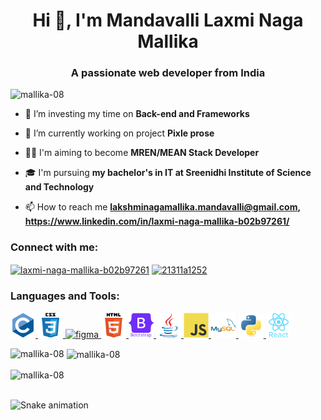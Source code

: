 <h1 align="center">Hi 👋, I'm Mandavalli Laxmi Naga Mallika</h1>
<h3 align="center">A passionate web developer from India</h3>


<p align="left"> <img src="https://komarev.com/ghpvc/?username=mallika-08&label=Profile%20views&color=0e75b6&style=flat" alt="mallika-08" /> </p>



- 🔭 I’m investing my time on **Back-end and Frameworks**

- 🌱 I’m currently working on project **Pixle prose**

- 👨‍💻 I'm aiming to become **MREN/MEAN Stack Developer**

- 🎓 I'm pursuing **my bachelor's in IT at Sreenidhi Institute of Science and Technology**

- 📫 How to reach me **lakshminagamallika.mandavalli@gmail.com, https://www.linkedin.com/in/laxmi-naga-mallika-b02b97261/**


<h3 align="left">Connect with me:</h3>
<p align="left">
<a href="https://linkedin.com/in/laxmi-naga-mallika-b02b97261" target="blank"><img align="center" src="https://raw.githubusercontent.com/rahuldkjain/github-profile-readme-generator/master/src/images/icons/Social/linked-in-alt.svg" alt="laxmi-naga-mallika-b02b97261" height="30" width="40" /></a>
<a href="https://www.hackerrank.com/21311a1252" target="blank"><img align="center" src="https://raw.githubusercontent.com/rahuldkjain/github-profile-readme-generator/master/src/images/icons/Social/hackerrank.svg" alt="21311a1252" height="30" width="40" /></a>
</p>


<h3 align="left">Languages and Tools:</h3>
<p align="left"> 
  <a href="https://www.cprogramming.com/" target="_blank" rel="noreferrer"> <img src="https://raw.githubusercontent.com/devicons/devicon/master/icons/c/c-original.svg" alt="c" width="40" height="40"/> </a> 
  <a href="https://www.w3schools.com/css/" target="_blank" rel="noreferrer"> <img src="https://raw.githubusercontent.com/devicons/devicon/master/icons/css3/css3-original-wordmark.svg" alt="css3" width="40" height="40"/> </a> 
  <a href="https://www.figma.com/" target="_blank" rel="noreferrer"> <img src="https://www.vectorlogo.zone/logos/figma/figma-icon.svg" alt="figma" width="40" height="40"/> </a> 
  <a href="https://www.w3.org/html/" target="_blank" rel="noreferrer"> <img src="https://raw.githubusercontent.com/devicons/devicon/master/icons/html5/html5-original-wordmark.svg" alt="html5" width="40" height="40"/> </a> 
  <a href="https://getbootstrap.com" target="_blank" rel="noreferrer"> <img src="https://raw.githubusercontent.com/devicons/devicon/master/icons/bootstrap/bootstrap-plain-wordmark.svg" alt="bootstrap" width="40" height="40"/> </a> 
  <a href="https://www.java.com" target="_blank" rel="noreferrer"> <img src="https://raw.githubusercontent.com/devicons/devicon/master/icons/java/java-original.svg" alt="java" width="40" height="40"/> </a> 
  <a href="https://developer.mozilla.org/en-US/docs/Web/JavaScript" target="_blank" rel="noreferrer"> <img src="https://raw.githubusercontent.com/devicons/devicon/master/icons/javascript/javascript-original.svg" alt="javascript" width="40" height="40"/> </a> 
  <a href="https://www.mysql.com/" target="_blank" rel="noreferrer"> <img src="https://raw.githubusercontent.com/devicons/devicon/master/icons/mysql/mysql-original-wordmark.svg" alt="mysql" width="40" height="40"/> </a> 
  <a href="https://www.python.org" target="_blank" rel="noreferrer"> <img src="https://raw.githubusercontent.com/devicons/devicon/master/icons/python/python-original.svg" alt="python" width="40" height="40"/> </a> 
  <a href="https://reactjs.org/" target="_blank" rel="noreferrer"> <img src="https://raw.githubusercontent.com/devicons/devicon/master/icons/react/react-original-wordmark.svg" alt="react" width="40" height="40"/> </a> </p>

<p><img align="left" src="https://github-readme-stats.vercel.app/api/top-langs?username=mallika-08&show_icons=true&locale=en&layout=compact" alt="mallika-08" /></p>


<p>&nbsp;<img align="center" src="https://github-readme-stats.vercel.app/api?username=mallika-08&show_icons=true&locale=en" alt="mallika-08" /></p>

<p><img align="center" src="https://github-readme-streak-stats.herokuapp.com/?user=mallika-08&" alt="mallika-08" /></p>

<br clear="both">

<img src="https://raw.githubusercontent.com/maurodesouza/maurodesouza/output/snake.svg" alt="Snake animation" />

###
